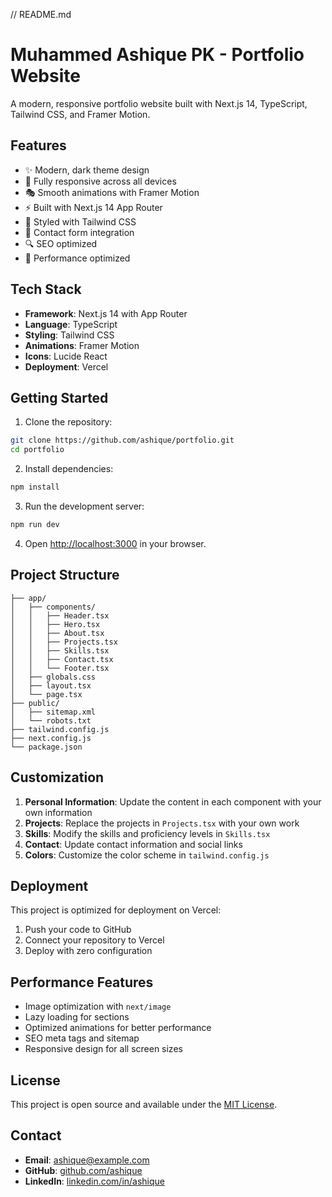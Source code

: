 
// README.md
# Muhammed Ashique PK - Portfolio Website

A modern, responsive portfolio website built with Next.js 14, TypeScript, Tailwind CSS, and Framer Motion.

## Features

- ✨ Modern, dark theme design
- 📱 Fully responsive across all devices
- 🎭 Smooth animations with Framer Motion
- ⚡ Built with Next.js 14 App Router
- 🎨 Styled with Tailwind CSS
- 📧 Contact form integration
- 🔍 SEO optimized
- 🚀 Performance optimized

## Tech Stack

- **Framework**: Next.js 14 with App Router
- **Language**: TypeScript
- **Styling**: Tailwind CSS
- **Animations**: Framer Motion
- **Icons**: Lucide React
- **Deployment**: Vercel

## Getting Started

1. Clone the repository:
```bash
git clone https://github.com/ashique/portfolio.git
cd portfolio
```

2. Install dependencies:
```bash
npm install
```

3. Run the development server:
```bash
npm run dev
```

4. Open [http://localhost:3000](http://localhost:3000) in your browser.

## Project Structure

```
├── app/
│   ├── components/
│   │   ├── Header.tsx
│   │   ├── Hero.tsx
│   │   ├── About.tsx
│   │   ├── Projects.tsx
│   │   ├── Skills.tsx
│   │   ├── Contact.tsx
│   │   └── Footer.tsx
│   ├── globals.css
│   ├── layout.tsx
│   └── page.tsx
├── public/
│   ├── sitemap.xml
│   └── robots.txt
├── tailwind.config.js
├── next.config.js
└── package.json
```

## Customization

1. **Personal Information**: Update the content in each component with your own information
2. **Projects**: Replace the projects in `Projects.tsx` with your own work
3. **Skills**: Modify the skills and proficiency levels in `Skills.tsx`
4. **Contact**: Update contact information and social links
5. **Colors**: Customize the color scheme in `tailwind.config.js`

## Deployment

This project is optimized for deployment on Vercel:

1. Push your code to GitHub
2. Connect your repository to Vercel
3. Deploy with zero configuration

## Performance Features

- Image optimization with `next/image`
- Lazy loading for sections
- Optimized animations for better performance
- SEO meta tags and sitemap
- Responsive design for all screen sizes

## License

This project is open source and available under the [MIT License](LICENSE).

## Contact

- **Email**: ashique@example.com
- **GitHub**: [github.com/ashique](https://github.com/ashique)
- **LinkedIn**: [linkedin.com/in/ashique](https://linkedin.com/in/ashique)